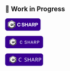 

## 🚧 Work in Progress


<p>
  <a href="https://react.dev" target="_blank">
    <img src="./assets/test.svg" alt="React Logo" height="40" />
  </a>
</p>



<p>
  <a href="https://react.dev" target="_blank">
    <img src="./assets/test1.svg" alt="React Logo" height="40" />
  </a>
</p>


<p>
  <a href="https://react.dev" target="_blank">
    <img src="./assets/test2.svg" alt="React Logo" height="40" />
  </a>
</p>






